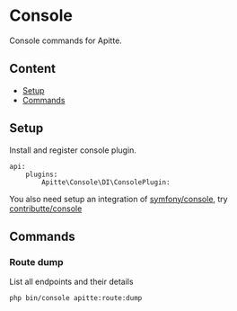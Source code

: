 # Console

Console commands for Apitte.

## Content

- [Setup](#setup)
- [Commands](#commands)

## Setup

Install and register console plugin.

```neon
api:
    plugins:
        Apitte\Console\DI\ConsolePlugin:
```

You also need setup an integration of [symfony/console](https://symfony.com/doc/current/components/console.html), try [contributte/console](https://github.com/contributte/console/)

## Commands

### Route dump

List all endpoints and their details

```bash
php bin/console apitte:route:dump
```
